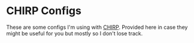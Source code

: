 # CHIRP Configs

These are some configs I'm using with [CHIRP](https://chirp.danplanet.com/projects/chirp/wiki/Home). Provided here in case they might be useful for you but mostly so I don't lose track.

